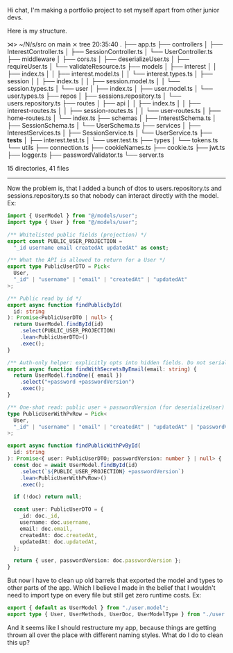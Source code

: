 Hi chat, I'm making a portfolio project to set myself apart from other junior devs.

Here is my structure.

⋊> ~/N/s/src on main ⨯ tree 20:35:40
.
├── app.ts
├── controllers
│ ├── InterestController.ts
│ ├── SessionController.ts
│ └── UserController.ts
├── middleware
│ ├── cors.ts
│ ├── deserializeUser.ts
│ ├── requireUser.ts
│ └── validateResource.ts
├── models
│ ├── interest
│ │ ├── index.ts
│ │ ├── interest.model.ts
│ │ └── interest.types.ts
│ ├── session
│ │ ├── index.ts
│ │ ├── session.model.ts
│ │ └── session.types.ts
│ └── user
│ ├── index.ts
│ ├── user.model.ts
│ └── user.types.ts
├── repos
│ ├── sessions.repository.ts
│ └── users.repository.ts
├── routes
│ ├── api
│ │ ├── index.ts
│ │ ├── interest-routes.ts
│ │ ├── session-routes.ts
│ │ └── user-routes.ts
│ ├── home-routes.ts
│ └── index.ts
├── schemas
│ ├── InterestSchema.ts
│ ├── SessionSchema.ts
│ └── UserSchema.ts
├── services
│ ├── InterestServices.ts
│ ├── SessionService.ts
│ └── UserService.ts
├── **tests**
│ ├── interest.test.ts
│ └── user.test.ts
├── types
│ └── tokens.ts
└── utils
├── connection.ts
├── cookieNames.ts
├── cookie.ts
├── jwt.ts
├── logger.ts
├── passwordValidator.ts
└── server.ts

15 directories, 41 files

---

Now the problem is, that I added a bunch of dtos to users.repository.ts and sessions.repository.ts so that nobody can interact directly with the model. Ex:

```ts
import { UserModel } from "@/models/user";
import type { User } from "@/models/user";

/** Whitelisted public fields (projection) */
export const PUBLIC_USER_PROJECTION =
  "_id username email createdAt updatedAt" as const;

/** What the API is allowed to return for a User */
export type PublicUserDTO = Pick<
  User,
  "_id" | "username" | "email" | "createdAt" | "updatedAt"
>;

/** Public read by id */
export async function findPublicById(
  id: string
): Promise<PublicUserDTO | null> {
  return UserModel.findById(id)
    .select(PUBLIC_USER_PROJECTION)
    .lean<PublicUserDTO>()
    .exec();
}

/** Auth-only helper: explicitly opts into hidden fields. Do not serialize directly. */
export async function findWithSecretsByEmail(email: string) {
  return UserModel.findOne({ email })
    .select("+password +passwordVersion")
    .exec();
}

/** One-shot read: public user + passwordVersion (for deserializeUser) */
type PublicUserWithPvRow = Pick<
  User,
  "_id" | "username" | "email" | "createdAt" | "updatedAt" | "passwordVersion"
>;

export async function findPublicWithPvById(
  id: string
): Promise<{ user: PublicUserDTO; passwordVersion: number } | null> {
  const doc = await UserModel.findById(id)
    .select(`${PUBLIC_USER_PROJECTION} +passwordVersion`)
    .lean<PublicUserWithPvRow>()
    .exec();

  if (!doc) return null;

  const user: PublicUserDTO = {
    _id: doc._id,
    username: doc.username,
    email: doc.email,
    createdAt: doc.createdAt,
    updatedAt: doc.updatedAt,
  };

  return { user, passwordVersion: doc.passwordVersion };
}
```

But now I have to clean up old barrels that exported the model and types to other parts of the app. Which I believe I made in the belief that I wouldn't need to import type on every file but still get zero runtime costs. Ex:

```ts
export { default as UserModel } from "./user.model";
export type { User, UserMethods, UserDoc, UserModelType } from "./user.types";
```

And it seems like I should restructure my app, because things are getting thrown all over the place with different naming styles. What do I do to clean this up?
